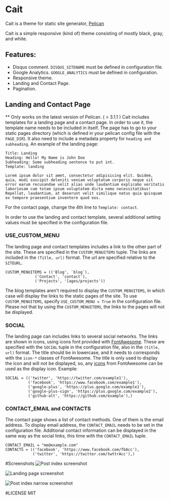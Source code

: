 # Cait

Cait is a theme for static site generator, [Pelican][pelican]

Cait is a simple responsive (kind of) theme consisting of mostly black, gray, and white.

## Features:
* Disqus comment. `DISQUS_SITENAME` must be defined in configuration file.
* Google Analytics. `GOOGLE_ANALYTICS` must be defined in configuration.
* Responsive theme.
* Landing and Contact Page.
* Pagination.

## Landing and Contact Page
** Only works on the latest version of Pelican. ( > 3.1.1 )
Cait includes templates for a landing page and a contact page. In order to use it,
the template name needs to be included in itself. The page has to go to your
static pages directory (which is defined in your pelican config file with the `PAGE_DIR`). 
It also need to include a metadata property for `heading and subheading`. 
An example of the landing page:

    Title: Landing
    Heading: Hello! My Name is John Doe
    Subheading: Some subheading sentence to put int.
    Template: landing

    Lorem ipsum dolor sit amet, consectetur adipisicing elit. Quidem, quia, modi suscipit deleniti veniam voluptatum corporis neque sit error earum recusandae velit alias unde laudantium explicabo veritatis laboriosam cum totam ipsum voluptatem dicta nemo necessitatibus! Repellat, laudantium, at deserunt velit similique natus quia quisquam ex tempore praesentium inventore quod eos.

For the contact page, change the 4th line to `Template: contact`.

In order to use the landing and contact template, several additional setting values must be specified
in the configuration file. 

### USE_CUSTOM_MENU
The landing page and contact templates includes a link to the other part of the site. These are specified
in the `CUSTOM_MENUITEMS` tuple. The links are included in the `(Title, url)` format. The url are specified
relative to the `SITEURL`.

    CUSTOM_MENUITEMS = (('Blog', `blog`),
                 ('Contact', 'contact'),
                 ('Projects', '[ages/projects'))

The blog templates aren't required to display the `CUSTOM_MENUITEMS`, in which case will display the 
links to the static pages of the site. To use `CUSTOM_MENUITEMS`, specify `USE_CUSTOM_MENU = True`
in the configuration file. Please not that by using the `CUSTOM_MENUITEMS`, the links
to the pages will not be displayed.

### SOCIAL
The landing page can includes links to several social networks. The links are shown in icons, using 
icons font provided with [FontAwesome][fa]. These are specified with the `SOCIAL` tuple in the 
configuration file, also in the `(title, url)` format. The title should be in lowercase, and it needs
to corresponds with the `icon-*` classes of FontAwesome. The title is only used to display the icon
and will not be displayed, so, any [icons][ic] from FontAwesome can be used as the display icon. Example:

    SOCIAL = (('twitter', 'https://twitter.com/example1'),
              ('facebook', 'https://www.facebook.com/example1'),
              ('google-plus', 'https://plus.google.com/example1'),
              ('google-plus-sign', 'https://plus.google.com/example2'),
              ('github-alt', 'https://github.com/example'),)

### CONTACT_EMAIL and CONTACTS
The contact page shows a list of contact methods. One of them is the email address. To display
email address, the `CONTACT_EMAIL` needs to be set in the configuration file. Additional 
contact information can be displayed in the same way as the social links, this time with the
`CONTACT_EMAIL` tuple.

    CONTACT_EMAIL = "me@example.com"
    CONTACTS = (('facebook', 'https://www.facebook.com/fbAcc'),
                ('twitter', 'https://twitter.com/twttrAcc'),)

#Screenshots
![Post index screenshot][sc1]

![Landing page screenshot][sc2]

![Post index narrow screenshot][sc3]

#LICENSE
MIT

[pelican]: http://getpelican.com
[fa]:http://fortawesome.github.io
[ic]: http://fortawesome.github.io/Font-Awesome/#icons-social
[sc1]: sc1.png
[sc2]: sc4.png
[sc3]: sc3.png
